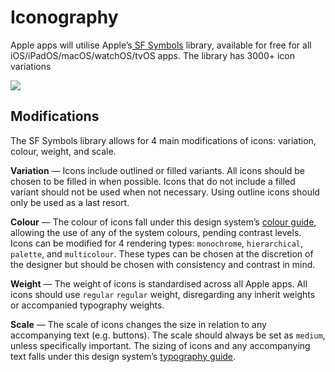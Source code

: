 # Iconography

Apple apps will utilise Apple’s[ SF Symbols](https://developer.apple.com/sf-symbols/) library, available for free for all iOS/iPadOS/macOS/watchOS/tvOS apps. The library has 3000+ icon variations

![](../docs/.gitbook/assets/image.png)

## Modifications

The SF Symbols library allows for 4 main modifications of icons: variation, colour, weight, and scale.

**Variation** — Icons include outlined or filled variants. All icons should be chosen to be filled in when possible. Icons that do not include a filled variant should not be used when not necessary. Using outline icons should only be used as a last resort.

**Colour** — The colour of icons fall under this design system’s [colour guide](colour.md), allowing the use of any of the system colours, pending contrast levels. Icons can be modified for 4 rendering types: `monochrome`, `hierarchical`, `palette`, and `multicolour`. These types can be chosen at the discretion of the designer but should be chosen with consistency and contrast in mind.

**Weight** — The weight of icons is standardised across all Apple apps. All icons should use `regular` `regular` weight, disregarding any inherit weights or accompanied typography weights.

**Scale** — The scale of icons changes the size in relation to any accompanying text (e.g. buttons). The scale should always be set as `medium`, unless specifically important. The sizing of icons and any accompanying text falls under this design system’s [typography guide](typography.md).
